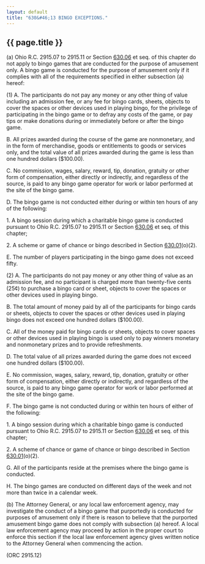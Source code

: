```yaml
---
layout: default 
title: "630&#46;13 BINGO EXCEPTIONS."
---
```


{{ page.title }}
----------------

​(a) Ohio R.C. 2915.07 to 2915.11 or Section [630.06](2f39f2d4.html) et
seq. of this chapter do not apply to bingo games that are conducted for
the purpose of amusement only. A bingo game is conducted for the purpose
of amusement only if it complies with all of the requirements specified
in either subsection (a) hereof:

​(1) A. The participants do not pay any money or any other thing of
value including an admission fee, or any fee for bingo cards, sheets,
objects to cover the spaces or other devices used in playing bingo, for
the privilege of participating in the bingo game or to defray any costs
of the game, or pay tips or make donations during or immediately before
or after the bingo game.

B. All prizes awarded during the course of the game are nonmonetary, and
in the form of merchandise, goods or entitlements to goods or services
only, and the total value of all prizes awarded during the game is less
than one hundred dollars (\$100.00).

C. No commission, wages, salary, reward, tip, donation, gratuity or
other form of compensation, either directly or indirectly, and
regardless of the source, is paid to any bingo game operator for work or
labor performed at the site of the bingo game.

D. The bingo game is not conducted either during or within ten hours of
any of the following:

​1. A bingo session during which a charitable bingo game is conducted
pursuant to Ohio R.C. 2915.07 to 2915.11 or Section
[630.06](2f39f2d4.html) et seq. of this chapter;

​2. A scheme or game of chance or bingo described in Section
[630.01](2e6c03fb.html)(o)(2).

E. The number of players participating in the bingo game does not exceed
fifty.

​(2) A. The participants do not pay money or any other thing of value as
an admission fee, and no participant is charged more than twenty-five
cents (25¢) to purchase a bingo card or sheet, objects to cover the
spaces or other devices used in playing bingo.

B. The total amount of money paid by all of the participants for bingo
cards or sheets, objects to cover the spaces or other devices used in
playing bingo does not exceed one hundred dollars (\$100.00).

C. All of the money paid for bingo cards or sheets, objects to cover
spaces or other devices used in playing bingo is used only to pay
winners monetary and nonmonetary prizes and to provide refreshments.

D. The total value of all prizes awarded during the game does not exceed
one hundred dollars (\$100.00).

E. No commission, wages, salary, reward, tip, donation, gratuity or
other form of compensation, either directly or indirectly, and
regardless of the source, is paid to any bingo game operator for work or
labor performed at the site of the bingo game.

F. The bingo game is not conducted during or within ten hours of either
of the following:

​1. A bingo session during which a charitable bingo game is conducted
pursuant to Ohio R.C. 2915.07 to 2915.11 or Section
[630.06](2f39f2d4.html) et seq. of this chapter;

​2. A scheme of chance or game of chance or bingo described in Section
[630.01](2e6c03fb.html)(o)(2).

G. All of the participants reside at the premises where the bingo game
is conducted.

H. The bingo games are conducted on different days of the week and not
more than twice in a calendar week.

​(b) The Attorney General, or any local law enforcement agency, may
investigate the conduct of a bingo game that purportedly is conducted
for purposes of amusement only if there is reason to believe that the
purported amusement bingo game does not comply with subsection (a)
hereof. A local law enforcement agency may proceed by action in the
proper court to enforce this section if the local law enforcement agency
gives written notice to the Attorney General when commencing the action.

(ORC 2915.12)
